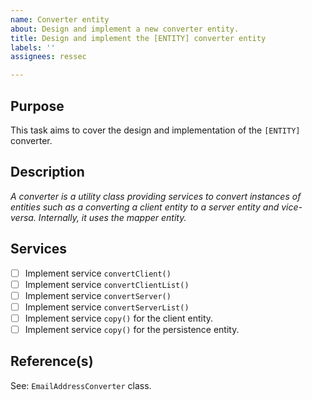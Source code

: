 ```yaml
---
name: Converter entity
about: Design and implement a new converter entity.
title: Design and implement the [ENTITY] converter entity
labels: ''
assignees: ressec

---
```


## Purpose

This task aims to cover the design and implementation of the `[ENTITY]` converter.

## Description

_A converter is a utility class providing services to convert instances of entities such as a converting a client entity to a server entity and vice-versa. Internally, it uses the mapper entity._

## Services

- [ ] Implement service `convertClient()` 
- [ ] Implement service `convertClientList()` 
- [ ] Implement service `convertServer()` 
- [ ] Implement service `convertServerList()`
- [ ] Implement service `copy()` for the client entity.
- [ ] Implement service `copy()` for the persistence entity. 

## Reference(s)

See: `EmailAddressConverter` class.
